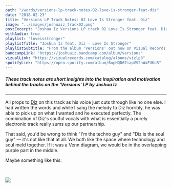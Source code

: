 ```yaml
---
path: "/words/versions-lp-track-notes-02-love-is-stronger-feat-diz"
date: "2018-02-23"
title: "Versions LP Track Notes: 02 Love Is Stronger feat. Diz"
image: "../images/joshuaiz_track02.png"
postExcerpt: "Joshua Iz Versions LP track 02 Love Is Stronger feat. Diz track notes"
withAudio: true
playlist: "loveisstronger"
playlistTitle: "Joshua Iz feat. Diz - Love Is Stronger"
playlistSubtitle: "From the album 'Versions' out now on Vizual Records."
bandcampLink: "https://joshuaiz.bandcamp.com/album/versions"
vizualLink: "https://vizualrecords.com/catalog/albums/vizlp3"
spotifyLink: "https://open.spotify.com/album/6upHQD67iapVV2nWxFUKuR"
---
```


##### **These track notes are short insights into the inspiration and motivation behind the tracks on the 'Versions' LP by Joshua Iz**

---

All props to [Diz](https://twitter.com/dizjuardo) on this track as his voice just cuts through like no one else. I had written the words and while I sang the melody to Diz horribly, he was able to pick up on what I wanted and he executed perfectly. The combination of Diz's soulful vocals with what is essentially a purely electronic track really sums up our partnership. 

That said, you'd be wrong to think "I'm the techno guy" and "Diz is the soul guy" — it's not like that at all. We both like the space where technology and soul meld together. If it was a Venn diagram, we would be in the overlapping purple part in the middle.

Maybe something like this:

<br>

![](https://s3.amazonaws.com/joshuaizstatic/images/izanddiz_technosoul.png)

<br>
